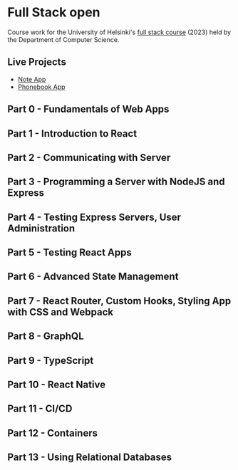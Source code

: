 # Full Stack open
Course work for the University of Helsinki's [full stack course](https://fullstackopen.com/en/about) (2023) held by the Department of Computer Science.

## Live Projects
- [Note App](https://fullstackopen-notes.onrender.com/)
- [Phonebook App](https://fullstackopen-phonebook-zw3n.onrender.com)

## Part 0 - Fundamentals of Web Apps
## Part 1 - Introduction to React
## Part 2 - Communicating with Server
## Part 3 - Programming a Server with NodeJS and Express
## Part 4 - Testing Express Servers, User Administration
## Part 5 - Testing React Apps
## Part 6 - Advanced State Management
## Part 7 - React Router, Custom Hooks, Styling App with CSS and Webpack
## Part 8 - GraphQL
## Part 9 - TypeScript
## Part 10 - React Native
## Part 11 - CI/CD
## Part 12 - Containers
## Part 13 - Using Relational Databases
